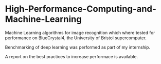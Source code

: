 # High-Performance-Computing-and-Machine-Learning
Machine Learning algorithms for image recognition which where tested for performance on BlueCrystal4, the University of Bristol supercomputer.

Benchmarking of deep learning was performed as part of my internship.

A report on the best practices to increase performace is available.
